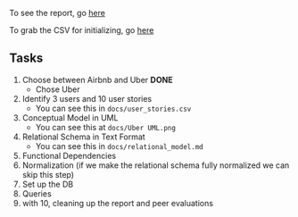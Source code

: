 To see the report, go [here](https://docs.google.com/document/d/1EYCLA8-f75D0YoqK1JM6d2UmwhKMwss-p28zodZ2434/edit)

To grab the CSV for initializing, go [here](https://docs.google.com/a/andrew.cmu.edu/spreadsheets/d/16Hnr1LXvlTQS6Vj8ylqJw8rDVcbvbUZ6sve5sw5iIrc/edit?usp=sharing )

## Tasks

1. Choose between Airbnb and Uber **DONE**
    * Chose Uber
2. Identify 3 users and 10 user stories
    * You can see this in `docs/user_stories.csv`
3. Conceptual Model in UML
    * You can see this at `docs/Uber UML.png`
4. Relational Schema in Text Format
    * You can see this in `docs/relational_model.md`
5. Functional Dependencies
6. Normalization (if we make the relational schema fully normalized we can skip this step)
7. Set up the DB
8. Queries
9. with 10, cleaning up the report and peer evaluations
